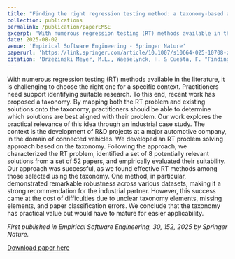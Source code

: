 ```yaml
---
title: "Finding the right regression testing method: a taxonomy-based approach"
collection: publications
permalink: /publication/paperEMSE
excerpt: 'With numerous regression testing (RT) methods available in the literature, it is challenging to choose the right one for a specific context. Practitioners need support identifying suitable research. To this end, recent work has proposed a taxonomy. By mapping both the RT problem and existing solutions onto the taxonomy, practitioners should be able to determine which solutions are best aligned with their problem. Our work explores the practical relevance of this idea through an industrial case study. The context is the development of R&D projects at a major automotive company, in the domain of connected vehicles. We developed an RT problem solving approach based on the taxonomy. Following the approach, we characterized the RT problem, identified a set of 8 potentially relevant solutions from a set of 52 papers, and empirically evaluated their suitability. Our approach was successful, as we found effective RT methods among those selected using the taxonomy. One method, in particular, demonstrated remarkable robustness across various datasets, making it a strong recommendation for the industrial partner. However, this success came at the cost of difficulties due to unclear taxonomy elements, missing elements, and paper classification errors. We conclude that the taxonomy has practical value but would have to mature for easier applicability.'
date: 2025-08-02
venue: 'Empirical Software Engineering - Springer Nature'
paperurl: 'https://link.springer.com/article/10.1007/s10664-025-10708-z'
citation: 'Brzezinski Meyer, M.L., Waeselynck, H. & Cuesta, F. "Finding the right regression testing method: a taxonomy-based approach." Empir Software Eng 30, 152 (2025), doi: 10.1007/s10664-025-10708-z.'
---
```

With numerous regression testing (RT) methods available in the literature, it is challenging to choose the right one for a specific context. Practitioners need support identifying suitable research. To this end, recent work has proposed a taxonomy. By mapping both the RT problem and existing solutions onto the taxonomy, practitioners should be able to determine which solutions are best aligned with their problem. Our work explores the practical relevance of this idea through an industrial case study. The context is the development of R&D projects at a major automotive company, in the domain of connected vehicles. We developed an RT problem solving approach based on the taxonomy. Following the approach, we characterized the RT problem, identified a set of 8 potentially relevant solutions from a set of 52 papers, and empirically evaluated their suitability. Our approach was successful, as we found effective RT methods among those selected using the taxonomy. One method, in particular, demonstrated remarkable robustness across various datasets, making it a strong recommendation for the industrial partner. However, this success came at the cost of difficulties due to unclear taxonomy elements, missing elements, and paper classification errors. We conclude that the taxonomy has practical value but would have to mature for easier applicability.

*First published in Empirical Software Engineering, 30, 152, 2025 by Springer Nature.*

[Download paper here](http://laurabrzmeyer.github.io/files/paperEMSE.pdf)
